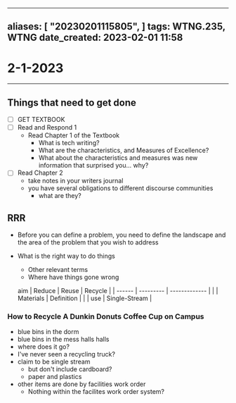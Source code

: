 
---
aliases: [ "20230201115805",  ]
tags: WTNG.235, WTNG
date_created: 2023-02-01 11:58
---
# 2-1-2023
---
## Things that need to get done
- [ ] GET TEXTBOOK
- [ ] Read and Respond 1 
	- Read Chapter 1 of the Textbook
		- What is tech writing?
		- What are the characteristics, and Measures of Excellence?
		- What about the characteristics and measures was new information that surprised you... why?
- [ ] Read Chapter 2 
	- take notes in your writers journal
	- you have several obligations to different discourse communities
		- what are they?

## RRR
- Before you can define a problem, you need to define the landscape and the area of the problem that you wish to address
- What is the right way to do things
	- Other relevant terms
	- Where have things gone wrong

  aim
| Reduce | Reuse     | Recycle       |
| ------ | --------- | ------------- |
|        | Materials | Definition    |
|        | use       | Single-Stream |

### How to Recycle A Dunkin Donuts Coffee Cup on Campus
- blue bins in the dorm
- blue bins in the mess halls halls
- where does it go?
- I've never seen a recycling truck?
- claim to be single stream
	- but don't include cardboard?
	- paper and plastics
- other items are done by facilities work order
	- Nothing within the facilites work order system?